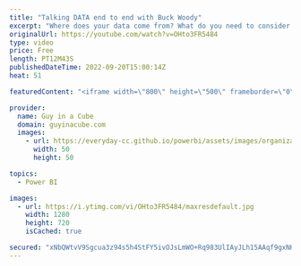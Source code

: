 ```yaml
---
title: "Talking DATA end to end with Buck Woody"
excerpt: "Where does your data come from? What do you need to consider with your data? Buck Woody explored the world of data and how services like Azure Synapse Analytics and Power BI can help you in your journey!  Connect with Buck: https://twitter.com/BuckWoodyMSFT https://www.linkedin.com/in/buckwoody/  📢"
originalUrl: https://youtube.com/watch?v=OHto3FR5484
type: video
price: Free
length: PT12M43S
publishedDateTime: 2022-09-20T15:00:14Z
heat: 51

featuredContent: "<iframe width=\"800\" height=\"500\" frameborder=\"0\" src=\"https://www.youtube.com/embed/OHto3FR5484\" allow=\"accelerometer; autoplay; encrypted-media; gyroscope; picture-in-picture\" allowfullscreen></iframe>"

provider:
  name: Guy in a Cube
  domain: guyinacube.com
  images:
    - url: https://everyday-cc.github.io/powerbi/assets/images/organizations/guyinacube.com-50x50.jpg
      width: 50
      height: 50

topics:
  - Power BI

images:
  - url: https://i.ytimg.com/vi/OHto3FR5484/maxresdefault.jpg
    width: 1280
    height: 720
    isCached: true

secured: "xNbQWtvV9Sgcua3z94s5h4StFY5ivOJsLmWO+Rq983UlIAyJLh15AAqf9gxNHYnKx3ZTbsHRXRX7b2+vVwJ5yKcq4sTF9QfJBcoINBWU9XDu7KJCv5yPmBuuS4tE6VfvZW+HvXIgURaHzct+SW88s0s1yu2/JUECtiIxNNNxQ/Z6E3I8qjbdrN+thbSCuan2HPVA3LBbRYEh6Em+TzUM/k5W+/C3a9j1fCteyYE7U45mORHPKfySnAc2beaJcdVmMaSDc/EXtWS1/tdnzdq3KteZjiBjVIaUWgovJVuDRB3/raXcKy2EeyIYR2a5UqVGehsxKZamnb5LbHupDatCAgdQ+TFFUKFLh7cznyEZuvnbcv6re4oLU68tY1PlqHzC4SmNRhRULaJp231SNDR9Sc33tutpAlkCXSfR7n632ek=;bqeKF77824Cz5jaqcPgpHQ=="
---
```


